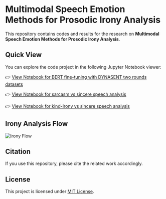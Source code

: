 # Multimodal Speech Emotion Methods for Prosodic Irony Analysis

This repository contains codes and results for the research on **Multimodal Speech Emotion Methods for Prosodic Irony Analysis**.

## Quick View

You can explore the code project in the following Jupyter Notebook viewer:

👉 [View Notebook for BERT fine-tuning with DYNASENT two rounds datasets](https://nbviewer.org/github/jfforero/Prosodic_Irony/blob/main/CODE_3BERT_2DYNAROUNDS_IEMOCAP.ipynb)

👉 [View Notebook for sarcasm vs sincere speech analysis](https://nbviewer.org/github/jfforero/Prosodic_Irony/blob/main/Sarcasm/CODE_PRAAT_SARCASM_VS_SINCERE.ipynb)

👉 [View Notebook for kind-Irony vs sincere speech analysis](https://nbviewer.org/github/jfforero/Prosodic_Irony/blob/main/Kind-Irony/CODE_KindIrony_vs_Sincere_Praat_IEMOCAP.ipynb)

## Irony Analysis Flow

![Irony Flow](https://github.com/user-attachments/assets/7f5f60df-4778-4d8c-89fe-409757d71d03)



## Citation

If you use this repository, please cite the related work accordingly.

## License

This project is licensed under [MIT License](LICENSE).
